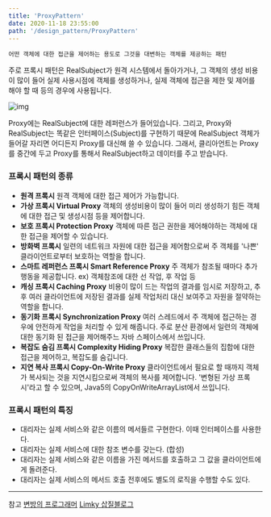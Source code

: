 ```yaml
---
title: 'ProxyPattern'
date: 2020-11-18 23:55:00
path: '/design_pattern/ProxyPattern'
---
```


`어떤 객체에 대한 접근을 제어하는 용도로 그것을 대변하는 객체를 제공하는 패턴`

주로 프록시 패턴은 RealSubject가 원격 시스템에서 돌아가거나, 그 객체의 생성 비용이 많이 들어 실제 사용시점에 객체를 생성하거나, 실제 객체에 접근을 제한 및 제어를 해야 할 때 등의 경우에 사용됩니다.

![img](https://t1.daumcdn.net/cfile/tistory/9961493E5C3C3CE30C)

Proxy에는 RealSubject에 대한 레퍼런스가 들어있습니다.
그리고, Proxy와 RealSubject는 똑같은 인터페이스(Subject)를 구현하기 때문에 RealSubject 객체가 들어갈 자리면 어디든지 Proxy를 대신해 쓸 수 있습니다.
그래서, 클리아언트는 Proxy를 중간에 두고 Proxy를 통해서 RealSubject하고 데이터를 주고 받습니다.


### 프록시 패턴의 종류

* **원격 프록시** 원격 객체에 대한 접근 제어가 가능합니다.
* **가상 프록시 Virtual Proxy** 객체의 생성비용이 많이 들어 미리 생성하기 힘든 객체에 대한 접근 및 생성시점 등을 제어합니다.
* **보호 프록시 Protection Proxy** 객체에 따른 접근 권한을 제어해야하는 객체에 대한 접근을 제어할 수 있습니다.
* **방화벽 프록시** 일련의 네트워크 자원에 대한 접근을 제어함으로써 주 객체를 '나쁜' 클라이언트로부터 보호하는 역할을 합니다.
* **스마트 레퍼런스 프록시 Smart Reference Proxy** 주 객체가 참조될 때마다 추가 행동을 제공합니다. ex) 객체참조에 대한 선 작업, 후 작업 등
* **캐싱 프록시 Caching Proxy** 비용이 많이 드는 작업의 결과를 임시로 저장하고, 추후 여러 클라이언트에 저장된 결과를 실제 작업처리 대신 보여주고 자원을 절약하는 역할을 합니다.
* **동기화 프록시 Synchronization Proxy** 여러 스레드에서 주 객체에 접근하는 경우에 안전하게 작업을 처리할 수 있게 해줍니다. 주로 분산 환경에서 일련의 객체에 대한 동기화 된 접근을 제어해주느 자바 스페이스에서 쓰입니다.
* **복잡도 숨김 프록시 Complexity Hiding Proxy** 복잡한 클래스들의 집합에 대한 접근을 제어하고, 복잡도를 숨깁니다.
* **지연 복사 프록시 Copy-On-Write Proxy** 클라이언트에서 필요로 할 때까지 객체가 복사되는 것을 지연시킴으로써 객체의 복사를 제어합니다. '변형된 가상 프록시'라고 할 수 있으며, Java5의 CopyOnWriteArrayList에서 쓰입니다.


### 프록시 패턴의 특징

* 대리자는 실제 서비스와 같은 이름의 메서들르 구현한다. 이때 인터페이스를 사용한다.
* 대리자는 실제 서비스에 대한 참조 변수를 갖는다. (합성)
* 대리자는 실제 서비스와 같은 이름을 가진 메서드를 호출하고 그 값을 클라이언트에게 돌려준다.
* 대리자는 실제 서비스의 메서드 호출 전후에도 별도의 로직을 수행할 수도 있다.



___
참고    [변방의 프로그래머]('https://developside.tistory.com/80') [Limky 삽질블로그]('https://limkydev.tistory.com/79')